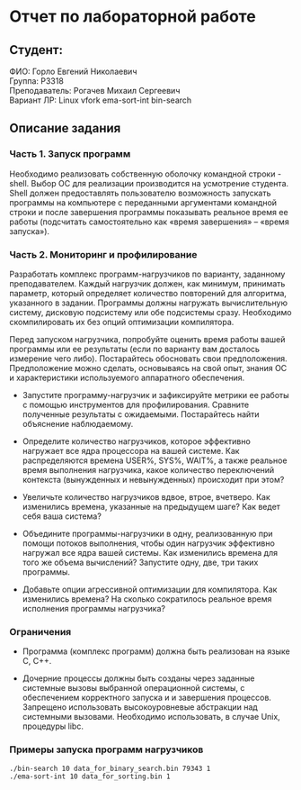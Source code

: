 # Отчет по лабораторной работе

## Студент:
ФИО: Горло Евгений Николаевич \
Группа: P3318 \
Преподаватель: Рогачев Михаил Сергеевич \
Вариант ЛР: Linux vfork ema-sort-int bin-search

## Описание задания

### Часть 1. Запуск программ
Необходимо реализовать собственную оболочку командной строки - shell. Выбор ОС для реализации производится на усмотрение студента. Shell должен предоставлять пользователю возможность запускать программы на компьютере с переданными аргументами командной строки и после завершения программы показывать реальное время ее работы (подсчитать самостоятельно как «время завершения» – «время запуска»).

### Часть 2. Мониторинг и профилирование
Разработать комплекс программ-нагрузчиков по варианту, заданному преподавателем. Каждый нагрузчик должен, как минимум, принимать параметр, который определяет количество повторений для алгоритма, указанного в задании. Программы должны нагружать вычислительную систему, дисковую подсистему или обе подсистемы сразу. Необходимо скомпилировать их без опций оптимизации компилятора.

Перед запуском нагрузчика, попробуйте оценить время работы вашей программы или ее результаты (если по варианту вам досталось измерение чего либо). Постарайтесь обосновать свои предположения. Предположение можно сделать, основываясь на свой опыт, знания ОС и характеристики используемого аппаратного обеспечения.

- Запустите программу-нагрузчик и зафиксируйте метрики ее работы с помощью инструментов для профилирования. Сравните полученные результаты с ожидаемыми. Постарайтесь найти объяснение наблюдаемому.

- Определите количество нагрузчиков, которое эффективно нагружает все ядра процессора на вашей системе. Как распределяются времена  USER%, SYS%, WAIT%, а также реальное время выполнения нагрузчика, какое количество переключений контекста (вынужденных и невынужденных) происходит при этом?

- Увеличьте количество нагрузчиков вдвое, втрое, вчетверо. Как изменились времена, указанные на предыдущем шаге? Как ведет себя ваша система?

- Объедините программы-нагрузчики в одну, реализованную при помощи потоков выполнения, чтобы один нагрузчик эффективно нагружал все ядра вашей системы. Как изменились времена для того же объема вычислений? Запустите одну, две, три таких программы.

- Добавьте опции агрессивной оптимизации для компилятора. Как изменились времена? На сколько сократилось реальное время исполнения программы нагрузчика?

### Ограничения

- Программа (комплекс программ) должна быть реализован на языке C, C++.

- Дочерние процессы должны быть созданы через заданные системные вызовы выбранной операционной системы, с обеспечением корректного запуска и и завершения процессов.  Запрещено использовать высокоуровневые абстракции над системными вызовами. Необходимо использовать, в случае Unix, процедуры libc.

### Примеры запуска программ нагрузчиков

```./bin-search 10 data_for_binary_search.bin 79343 1``` \
```./ema-sort-int 10 data_for_sorting.bin 1```